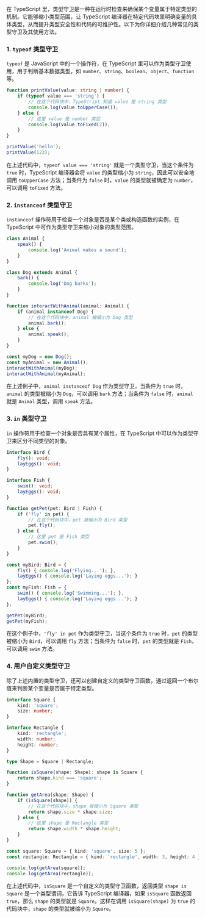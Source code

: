 在 TypeScript 里，类型守卫是一种在运行时检查来确保某个变量属于特定类型的机制。它能够缩小类型范围，让 TypeScript 编译器在特定代码块里明确变量的具体类型，从而提升类型安全性和代码的可维护性。以下为你详细介绍几种常见的类型守卫及其使用方法。

### 1. `typeof` 类型守卫
`typeof` 是 JavaScript 中的一个操作符，在 TypeScript 里可以作为类型守卫使用，用于判断基本数据类型，如 `number`、`string`、`boolean`、`object`、`function` 等。

```typescript
function printValue(value: string | number) {
    if (typeof value === 'string') {
        // 在这个代码块中，TypeScript 知道 value 是 string 类型
        console.log(value.toUpperCase()); 
    } else {
        // 这里 value 是 number 类型
        console.log(value.toFixed(2)); 
    }
}

printValue('hello'); 
printValue(123); 
```
在上述代码中，`typeof value === 'string'` 就是一个类型守卫，当这个条件为 `true` 时，TypeScript 编译器会将 `value` 的类型缩小为 `string`，因此可以安全地调用 `toUpperCase` 方法；当条件为 `false` 时，`value` 的类型就被确定为 `number`，可以调用 `toFixed` 方法。

### 2. `instanceof` 类型守卫
`instanceof` 操作符用于检查一个对象是否是某个类或构造函数的实例，在 TypeScript 中可作为类型守卫来缩小对象的类型范围。

```typescript
class Animal {
    speak() {
        console.log('Animal makes a sound');
    }
}

class Dog extends Animal {
    bark() {
        console.log('Dog barks');
    }
}

function interactWithAnimal(animal: Animal) {
    if (animal instanceof Dog) {
        // 在这个代码块中，animal 被缩小为 Dog 类型
        animal.bark(); 
    } else {
        animal.speak(); 
    }
}

const myDog = new Dog();
const myAnimal = new Animal();
interactWithAnimal(myDog); 
interactWithAnimal(myAnimal); 
```
在上述例子中，`animal instanceof Dog` 作为类型守卫，当条件为 `true` 时，`animal` 的类型被缩小为 `Dog`，可以调用 `bark` 方法；当条件为 `false` 时，`animal` 就是 `Animal` 类型，调用 `speak` 方法。

### 3. `in` 类型守卫
`in` 操作符用于检查一个对象是否具有某个属性，在 TypeScript 中可以作为类型守卫来区分不同类型的对象。

```typescript
interface Bird {
    fly(): void;
    layEggs(): void;
}

interface Fish {
    swim(): void;
    layEggs(): void;
}

function getPet(pet: Bird | Fish) {
    if ('fly' in pet) {
        // 在这个代码块中，pet 被缩小为 Bird 类型
        pet.fly(); 
    } else {
        // 这里 pet 是 Fish 类型
        pet.swim(); 
    }
}

const myBird: Bird = {
    fly() { console.log('Flying...'); },
    layEggs() { console.log('Laying eggs...'); }
};
const myFish: Fish = {
    swim() { console.log('Swimming...'); },
    layEggs() { console.log('Laying eggs...'); }
};

getPet(myBird); 
getPet(myFish); 
```
在这个例子中，`'fly' in pet` 作为类型守卫，当这个条件为 `true` 时，`pet` 的类型被缩小为 `Bird`，可以调用 `fly` 方法；当条件为 `false` 时，`pet` 的类型就是 `Fish`，可以调用 `swim` 方法。

### 4. 用户自定义类型守卫
除了上述内置的类型守卫，还可以创建自定义的类型守卫函数，通过返回一个布尔值来判断某个变量是否属于特定类型。

```typescript
interface Square {
    kind: 'square';
    size: number;
}

interface Rectangle {
    kind: 'rectangle';
    width: number;
    height: number;
}

type Shape = Square | Rectangle;

function isSquare(shape: Shape): shape is Square {
    return shape.kind === 'square';
}

function getArea(shape: Shape) {
    if (isSquare(shape)) {
        // 在这个代码块中，shape 被缩小为 Square 类型
        return shape.size * shape.size; 
    } else {
        // 这里 shape 是 Rectangle 类型
        return shape.width * shape.height; 
    }
}

const square: Square = { kind: 'square', size: 5 };
const rectangle: Rectangle = { kind: 'rectangle', width: 3, height: 4 };

console.log(getArea(square)); 
console.log(getArea(rectangle)); 
```
在上述代码中，`isSquare` 是一个自定义的类型守卫函数，返回类型 `shape is Square` 是一个类型谓词，它告诉 TypeScript 编译器，如果 `isSquare` 函数返回 `true`，那么 `shape` 的类型就是 `Square`。这样在调用 `isSquare(shape)` 为 `true` 的代码块中，`shape` 的类型就被缩小为 `Square`。 